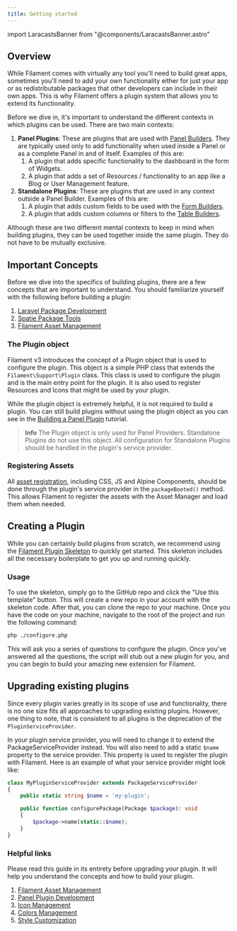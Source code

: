 ```yaml
---
title: Getting started
---
```

import LaracastsBanner from "@components/LaracastsBanner.astro"

<LaracastsBanner
    title="Setting up a Plugin"
    description="Watch the Build Advanced Components for Filament series on Laracasts - it will teach you how to get started with your plugin. The text-based guide on this page can also give a good overview."
    url="https://laracasts.com/series/build-advanced-components-for-filament/episodes/12"
/>

## Overview

While Filament comes with virtually any tool you'll need to build great apps, sometimes you'll need to add your own functionality either for just your app or as redistributable packages that other developers can include in their own apps. This is why Filament offers a plugin system that allows you to extend its functionality.

Before we dive in, it's important to understand the different contexts in which plugins can be used. There are two main contexts:

1. **Panel Plugins**: These are plugins that are used with [Panel Builders](/docs/3.x/panels/installation). They are typically used only to add functionality when used inside a Panel or as a complete Panel in and of itself. Examples of this are:
   1. A plugin that adds specific functionality to the dashboard in the form of Widgets.
   2. A plugin that adds a set of Resources / functionality to an app like a Blog or User Management feature.
2. **Standalone Plugins**: These are plugins that are used in any context outside a Panel Builder. Examples of this are:
   1. A plugin that adds custom fields to be used with the [Form Builders](/docs/3.x/forms/installation/).
   2. A plugin that adds custom columns or filters to the [Table Builders](/docs/3.x/tables/installation/).

Although these are two different mental contexts to keep in mind when building plugins, they can be used together inside the same plugin. They do not have to be mutually exclusive.

## Important Concepts

Before we dive into the specifics of building plugins, there are a few concepts that are important to understand. You should familiarize yourself with the following before building a plugin:

1. [Laravel Package Development](https://laravel.com/docs/packages)
2. [Spatie Package Tools](https://github.com/spatie/laravel-package-tools)
3. [Filament Asset Management](/docs/3.x/support/assets)

### The Plugin object

Filament v3 introduces the concept of a Plugin object that is used to configure the plugin. This object is a simple PHP class that extends the `Filament\Support\Plugin` class. This class is used to configure the plugin and is the main entry point for the plugin. It is also used to register Resources and Icons that might be used by your plugin.

While the plugin object is extremely helpful, it is not required to build a plugin. You can still build plugins without using the plugin object as you can see in the [Building a Panel Plugin](/docs/3.x/support/plugins/build-a-panel-plugin) tutorial.

> **Info** 
> The Plugin object is only used for Panel Providers. Standalone Plugins do not use this object. All configuration for Standalone Plugins should be handled in the plugin's service provider.

### Registering Assets

All [asset registration](/docs/3.x/support/assets), including CSS, JS and Alpine Components, should be done through the plugin's service provider in the `packageBooted()` method. This allows Filament to register the assets with the Asset Manager and load them when needed.

## Creating a Plugin

While you can certainly build plugins from scratch, we recommend using the [Filament Plugin Skeleton](https://github.com/filamentphp/plugin-skeleton) to quickly get started. This skeleton includes all the necessary boilerplate to get you up and running quickly.

### Usage

To use the skeleton, simply go to the GitHub repo and click the "Use this template" button. This will create a new repo in your account with the skeleton code. After that, you can clone the repo to your machine. Once you have the code on your machine, navigate to the root of the project and run the following command:

```bash
php ./configure.php
```

This will ask you a series of questions to configure the plugin. Once you've answered all the questions, the script will stub out a new plugin for you, and you can begin to build your amazing new extension for Filament.

## Upgrading existing plugins

Since every plugin varies greatly in its scope of use and functionality, there is no one size fits all approaches to upgrading existing plugins. However, one thing to note, that is consistent to all plugins is the deprecation of the `PluginServiceProvider`.

In your plugin service provider, you will need to change it to extend the PackageServiceProvider instead. You will also need to add a static `$name` property to the service provider. This property is used to register the plugin with Filament. Here is an example of what your service provider might look like:

```php
class MyPluginServiceProvider extends PackageServiceProvider
{
    public static string $name = 'my-plugin';

    public function configurePackage(Package $package): void
    {
        $package->name(static::$name);
    }
}
```

### Helpful links

Please read this guide in its entirety before upgrading your plugin. It will help you understand the concepts and how to build your plugin.

1. [Filament Asset Management](/docs/3.x/support/assets)
2. [Panel Plugin Development](/docs/3.x/panels/plugins)
3. [Icon Management](/docs/3.x/support/icons)
4. [Colors Management](/docs/3.x/support/colors)
5. [Style Customization](/docs/3.x/support/style-customization)
